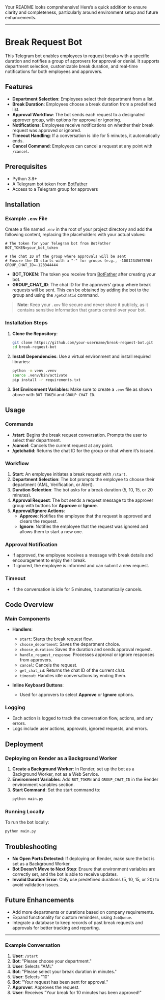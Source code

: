 Your README looks comprehensive! Here’s a quick addition to ensure clarity and completeness, particularly around environment setup and future enhancements.

---

# Break Request Bot

This Telegram bot enables employees to request breaks with a specific duration and notifies a group of approvers for approval or denial. It supports department selection, customizable break duration, and real-time notifications for both employees and approvers.

## Features

- **Department Selection**: Employees select their department from a list.
- **Break Duration**: Employees choose a break duration from a predefined list.
- **Approval Workflow**: The bot sends each request to a designated approver group, with options for approval or ignoring.
- **Notifications**: Employees receive notifications on whether their break request was approved or ignored.
- **Timeout Handling**: If a conversation is idle for 5 minutes, it automatically ends.
- **Cancel Command**: Employees can cancel a request at any point with `/cancel`.

## Prerequisites

- Python 3.8+
- A Telegram bot token from [BotFather](https://t.me/BotFather)
- Access to a Telegram group for approvers

## Installation

### Example `.env` File

Create a file named `.env` in the root of your project directory and add the following content, replacing the placeholders with your actual values:

```plaintext
# The token for your Telegram bot from BotFather
BOT_TOKEN=your_bot_token

# The chat ID of the group where approvals will be sent
# Ensure the ID starts with a "-" for groups (e.g., -1001234567890)
GROUP_CHAT_ID=-123344444
```

- **BOT_TOKEN**: The token you receive from [BotFather](https://t.me/BotFather) after creating your bot.
- **GROUP_CHAT_ID**: The chat ID for the approvers' group where break requests will be sent. This can be obtained by adding the bot to the group and using the `/getchatid` command.

> **Note**: Keep your `.env` file secure and never share it publicly, as it contains sensitive information that grants control over your bot.

### Installation Steps

1. **Clone the Repository**:
   ```bash
   git clone https://github.com/your-username/break-request-bot.git
   cd break-request-bot
   ```

2. **Install Dependencies**:
   Use a virtual environment and install required libraries:
   ```bash
   python -m venv .venv
   source .venv/bin/activate
   pip install -r requirements.txt
   ```

3. **Set Environment Variables**:
   Make sure to create a `.env` file as shown above with `BOT_TOKEN` and `GROUP_CHAT_ID`.

## Usage

### Commands

- **/start**: Begins the break request conversation. Prompts the user to select their department.
- **/cancel**: Cancels the current request at any point.
- **/getchatid**: Returns the chat ID for the group or chat where it’s issued.

### Workflow

1. **Start**: An employee initiates a break request with `/start`.
2. **Department Selection**: The bot prompts the employee to choose their department (AML, Verification, or Alert).
3. **Duration Selection**: The bot asks for a break duration (5, 10, 15, or 20 minutes).
4. **Approval Request**: The bot sends a request message to the approver group with buttons for **Approve** or **Ignore**.
5. **Approval/Ignore Actions**:
   - **Approve**: Notifies the employee that the request is approved and clears the request.
   - **Ignore**: Notifies the employee that the request was ignored and allows them to start a new one.

### Approval Notification

- If approved, the employee receives a message with break details and encouragement to enjoy their break.
- If ignored, the employee is informed and can submit a new request.

### Timeout

- If the conversation is idle for 5 minutes, it automatically cancels.

## Code Overview

### Main Components

- **Handlers**:
  - `start`: Starts the break request flow.
  - `choose_department`: Saves the department choice.
  - `choose_duration`: Saves the duration and sends approval request.
  - `handle_request_response`: Processes approval or ignore responses from approvers.
  - `cancel`: Cancels the request.
  - `get_chat_id`: Returns the chat ID of the current chat.
  - `timeout`: Handles idle conversations by ending them.

- **Inline Keyboard Buttons**:
  - Used for approvers to select **Approve** or **Ignore** options.

### Logging

- Each action is logged to track the conversation flow, actions, and any errors.
- Logs include user actions, approvals, ignored requests, and errors.

## Deployment

### Deploying on Render as a Background Worker

1. **Create a Background Worker**: In Render, set up the bot as a Background Worker, not as a Web Service.
2. **Environment Variables**: Add `BOT_TOKEN` and `GROUP_CHAT_ID` in the Render environment variables section.
3. **Start Command**: Set the start command to:
   ```bash
   python main.py
   ```

### Running Locally

To run the bot locally:
```bash
python main.py
```

## Troubleshooting

- **No Open Ports Detected**: If deploying on Render, make sure the bot is set as a Background Worker.
- **Bot Doesn’t Move to Next Step**: Ensure that environment variables are correctly set, and the bot is able to receive updates.
- **Invalid Duration Error**: Only use predefined durations (5, 10, 15, or 20) to avoid validation issues.

## Future Enhancements

- Add more departments or durations based on company requirements.
- Expand functionality for custom reminders, using `JobQueue`.
- Integrate a database to keep records of past break requests and approvals for better tracking and reporting.

---

### Example Conversation

1. **User**: `/start`
2. **Bot**: "Please choose your department."
3. **User**: Selects "AML"
4. **Bot**: "Please select your break duration in minutes."
5. **User**: Selects "10"
6. **Bot**: "Your request has been sent for approval."
7. **Approver**: Approves the request.
8. **User**: Receives "Your break for 10 minutes has been approved!"